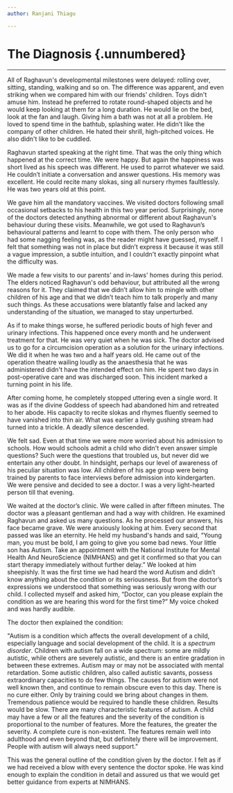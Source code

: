 ```yaml
---
author: Ranjani Thiagu

---
```


# The Diagnosis {.unnumbered}

<hr>

All of Raghavun's developmental milestones were delayed: rolling over, sitting, standing, walking and so on. The difference was apparent, and even striking when we compared him with our friends’ children. Toys didn't amuse him. Instead he preferred to rotate round-shaped objects and he would keep looking at them for a long duration. He would lie on the bed, look at the fan and laugh. Giving him a bath was not at all a problem. He loved to spend time in the bathtub, splashing water. He didn’t like the company of other children. He hated their shrill, high-pitched voices. He also didn't like to be cuddled.

Raghavun started speaking at the right time. That was the only thing which happened at the correct time. We were happy. But again the happiness was short lived as his speech was different. He used to parrot whatever we said. He couldn’t initiate a conversation and answer questions. His memory was excellent. He could recite many slokas, sing all nursery rhymes faultlessly. He was two years old at this point.

We gave him all the mandatory vaccines. We visited doctors following small occasional setbacks to his health in this two year period. Surprisingly, none of the doctors detected anything abnormal or different about Raghavun's behaviour during these visits. Meanwhile, we got used to Raghavun’s behavioural patterns and learnt to cope with them. The only person who had some nagging feeling was, as the reader might have guessed, myself. I felt that something was not in place but didn’t express it because it was still a vague impression, a subtle intuition, and I couldn't exactly pinpoint what the difficulty was.

We made a few visits to our parents’ and in-laws' homes during this period. The elders noticed Raghavun's odd behaviour, but attributed all the wrong reasons for it. They claimed that we didn’t allow him to mingle with other children of his age and that we didn’t teach him to talk properly and many such things. As these accusations were blatantly false and lacked any understanding of the situation, we managed to stay unperturbed.

As if to make things worse, he suffered periodic bouts of high fever and urinary infections. This happened once every month and he underwent treatment for that. He was very quiet when he was sick. The doctor advised us to go for a circumcision operation as a solution for the urinary infections. We did it when he was two and a half years old. He came out of the operation theatre wailing loudly as the anaesthesia that he was administered didn't have the intended effect on him. He spent two days in post-operative care and was discharged soon. This incident marked a turning point in his life.

After coming home, he completely stopped uttering even a single word. It was as if the divine Goddess of speech had abandoned him and retreated to her abode. His capacity to recite slokas and rhymes fluently seemed to have vanished into thin air. What was earlier a lively gushing stream had turned into a trickle. A deadly silence descended.

We felt sad. Even at that time we were more worried about his admission to schools. How would schools admit a child who didn't even answer simple questions? Such were the questions that troubled us, but never did we entertain any other doubt. In hindsight, perhaps our level of awareness of his peculiar situation was low. All children of his age group were being trained by parents to face interviews before admission into kindergarten. We were pensive and decided to see a doctor. I was a very light-hearted person till that evening.

We waited at the doctor’s clinic. We were called in after fifteen minutes. The doctor was a pleasant gentleman and had a way with children. He examined Raghavun and asked us many questions. As he processed our answers, his face became grave. We were anxiously looking at him. Every second that passed was like an eternity. He held my husband's hands and said, “Young man, you must be bold, I am going to give you some bad news. Your little son has Autism. Take an appointment with the National Institute for Mental Health And NeuroScience (NIMHANS) and get it confirmed so that you can start therapy immediately without further delay.” We looked at him sheepishly. It was the first time we had heard the word Autism and didn’t know anything about the condition or its seriousness. But from the doctor’s expressions we understood that something was seriously wrong with our child. I collected myself and asked him, “Doctor, can you please explain the condition as we are hearing this word for the first time?” My voice choked and was hardly audible.

The doctor then explained the condition:

"Autism is a condition which affects the overall development of a child, especially language and social development of the child. It is a *spectrum disorder*. Children with autism fall on a wide spectrum: some are mildly autistic, while others are severely autistic, and there is an entire gradation in between these extremes. Autism may or may not be associated with mental retardation. Some autistic children, also called autistic savants, possess extraordinary capacities to do few things. The causes for autism were not well known then, and continue to remain obscure even to this day. There is no cure either. Only by training could we bring about changes in them. Tremendous patience would be required to handle these children. Results would be slow. There are many characteristic features of autism. A child may have a few or all the features and the severity of the condition is proportional to the number of features. More the features, the greater the severity. A complete cure is non-existent. The features remain well into adulthood and even beyond that, but definitely there will be improvement. People with autism will always need support."

This was the general outline of the condition given by the doctor. I felt as if we had received a blow with every sentence the doctor spoke. He was kind enough to explain the condition in detail and assured us that we would get better guidance from experts at NIMHANS.